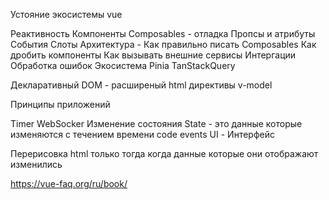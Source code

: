 Устояние экосистемы vue

Реактивность
Компоненты
Composables - отладка
Пропсы и атрибуты
События
Слоты
Архитектура - Как правильно писать Composables
Как дробить компоненты
Как вызывать внешние сервисы
Интергации
Обработка ошибок
Экосистема
Pinia
TanStackQuery

Декларативный DOM - расширеный html директивы v-model

Принципы приложений


Timer WebSocker
Изменение состояния
State - это данные которые изменяются с течением времени
code
events
UI - Интерфейс

Перерисовка html только тогда когда данные которые они отображают изменились



https://vue-faq.org/ru/book/
